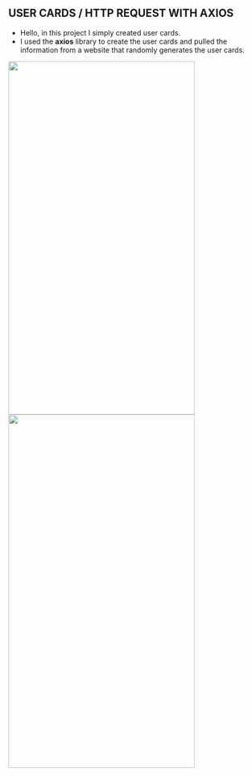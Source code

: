 ##     USER CARDS / HTTP REQUEST WITH AXIOS

- Hello, in this project I simply created user cards.
- I used the <strong>axios</strong> library to create the user cards and pulled the information from a website that randomly generates the user cards.

<img src="https://user-images.githubusercontent.com/118750784/209971465-c3d54e34-0d37-446d-8eb6-b7a90eead089.png" width="370" height="700">  <img src="https://user-images.githubusercontent.com/118750784/209971471-e662b604-e498-4a8e-80b7-649af524ac50.png" width="370" height="700">

